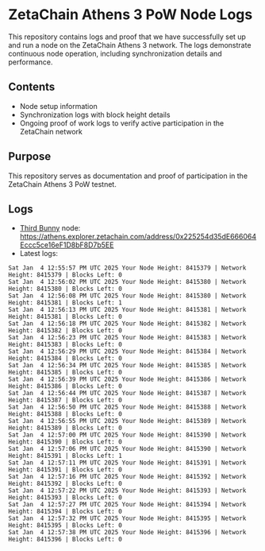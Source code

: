 # ZetaChain Athens 3 PoW Node Logs
This repository contains logs and proof that we have successfully set up and run a node on the ZetaChain Athens 3 network. The logs demonstrate continuous node operation, including synchronization details and performance.

## Contents
- Node setup information
- Synchronization logs with block height details
- Ongoing proof of work logs to verify active participation in the ZetaChain network

## Purpose
This repository serves as documentation and proof of participation in the ZetaChain Athens 3 PoW testnet.

## Logs

- [Third Bunny](https://thirdbunny.xyz/) node: https://athens.explorer.zetachain.com/address/0x225254d35dE666064Eccc5ce16eF1D8bF8D7b5EE
- Latest logs:
```
Sat Jan  4 12:55:57 PM UTC 2025 Your Node Height: 8415379 | Network Height: 8415379 | Blocks Left: 0
Sat Jan  4 12:56:02 PM UTC 2025 Your Node Height: 8415380 | Network Height: 8415380 | Blocks Left: 0
Sat Jan  4 12:56:08 PM UTC 2025 Your Node Height: 8415380 | Network Height: 8415381 | Blocks Left: 1
Sat Jan  4 12:56:13 PM UTC 2025 Your Node Height: 8415381 | Network Height: 8415381 | Blocks Left: 0
Sat Jan  4 12:56:18 PM UTC 2025 Your Node Height: 8415382 | Network Height: 8415382 | Blocks Left: 0
Sat Jan  4 12:56:23 PM UTC 2025 Your Node Height: 8415383 | Network Height: 8415383 | Blocks Left: 0
Sat Jan  4 12:56:29 PM UTC 2025 Your Node Height: 8415384 | Network Height: 8415384 | Blocks Left: 0
Sat Jan  4 12:56:34 PM UTC 2025 Your Node Height: 8415385 | Network Height: 8415385 | Blocks Left: 0
Sat Jan  4 12:56:39 PM UTC 2025 Your Node Height: 8415386 | Network Height: 8415386 | Blocks Left: 0
Sat Jan  4 12:56:44 PM UTC 2025 Your Node Height: 8415387 | Network Height: 8415387 | Blocks Left: 0
Sat Jan  4 12:56:50 PM UTC 2025 Your Node Height: 8415388 | Network Height: 8415388 | Blocks Left: 0
Sat Jan  4 12:56:55 PM UTC 2025 Your Node Height: 8415389 | Network Height: 8415389 | Blocks Left: 0
Sat Jan  4 12:57:00 PM UTC 2025 Your Node Height: 8415390 | Network Height: 8415390 | Blocks Left: 0
Sat Jan  4 12:57:06 PM UTC 2025 Your Node Height: 8415390 | Network Height: 8415391 | Blocks Left: 1
Sat Jan  4 12:57:11 PM UTC 2025 Your Node Height: 8415391 | Network Height: 8415391 | Blocks Left: 0
Sat Jan  4 12:57:16 PM UTC 2025 Your Node Height: 8415392 | Network Height: 8415392 | Blocks Left: 0
Sat Jan  4 12:57:22 PM UTC 2025 Your Node Height: 8415393 | Network Height: 8415393 | Blocks Left: 0
Sat Jan  4 12:57:27 PM UTC 2025 Your Node Height: 8415394 | Network Height: 8415394 | Blocks Left: 0
Sat Jan  4 12:57:32 PM UTC 2025 Your Node Height: 8415395 | Network Height: 8415395 | Blocks Left: 0
Sat Jan  4 12:57:38 PM UTC 2025 Your Node Height: 8415396 | Network Height: 8415396 | Blocks Left: 0
```
